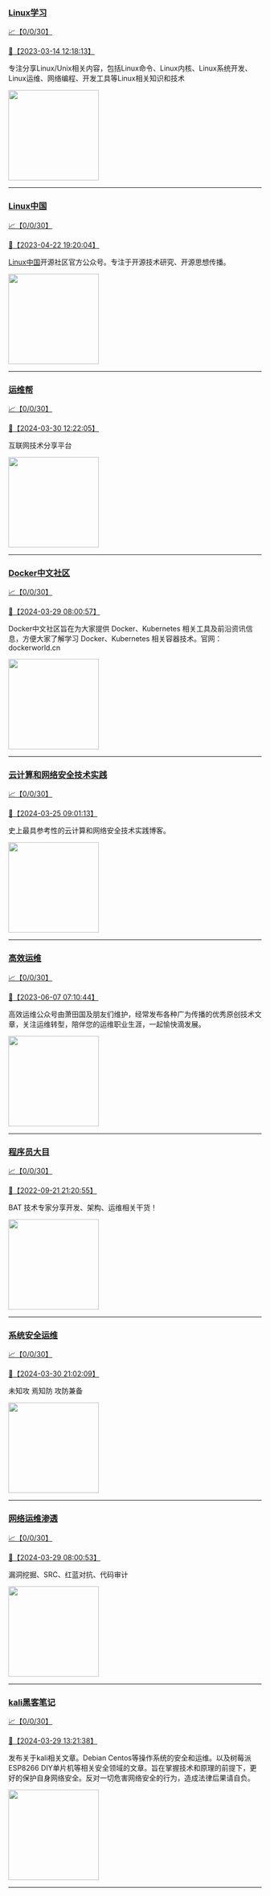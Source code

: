 
### [Linux学习](http://wechat.doonsec.com/wechat_echarts/?biz=MzI4MDEwNzAzNg==)

[:chart_with_upwards_trend:【0/0/30】](http://wechat.doonsec.com/wechat_echarts/?biz=MzI4MDEwNzAzNg==)

[:camera_flash:【2023-03-14 12:18:13】](https://mp.weixin.qq.com/s?__biz=MzI4MDEwNzAzNg==&mid=2649460110&idx=2&sn=d76412a9e0687ffe50c359ea4332a1a2&chksm=f3a2acfdc4d525ebb2f44288f886f46ce16507e0305ee1fcc74cb305757dd68610e87f461665&scene=27#wechat_redirect)

专注分享Linux/Unix相关内容，包括Linux命令、Linux内核、Linux系统开发、Linux运维、网络编程、开发工具等Linux相关知识和技术

<img align="top" width="180" src="http://open.weixin.qq.com/qr/code?username=gh_cb990d3ccd5f" alt="" />

---


### [Linux中国](http://wechat.doonsec.com/wechat_echarts/?biz=MjM5NjQ4MjYwMQ==)

[:chart_with_upwards_trend:【0/0/30】](http://wechat.doonsec.com/wechat_echarts/?biz=MjM5NjQ4MjYwMQ==)

[:camera_flash:【2023-04-22 19:20:04】](https://mp.weixin.qq.com/s?__biz=MjM5NjQ4MjYwMQ==&mid=2664678930&idx=3&sn=e1cd00ae476511afb34f4785124fb41a&chksm=bdcffd548ab87442b492af73b3af4e275b5439bd53b739798b806ed6947ab03e47e8efbe9a59&scene=27#wechat_redirect)

[Linux中国](https://linux.cn/)开源社区官方公众号。专注于开源技术研究、开源思想传播。

<img align="top" width="180" src="http://open.weixin.qq.com/qr/code?username=gh_52ef55f8adfd" alt="" />

---


### [运维帮](http://wechat.doonsec.com/wechat_echarts/?biz=MzA3MzYwNjQ3NA==)

[:chart_with_upwards_trend:【0/0/30】](http://wechat.doonsec.com/wechat_echarts/?biz=MzA3MzYwNjQ3NA==)

[:camera_flash:【2024-03-30 12:22:05】](https://mp.weixin.qq.com/s?__biz=MzA3MzYwNjQ3NA==&mid=2651301318&idx=1&sn=029cd32ecd1ed1c33e212d891de7b69f&chksm=852f6094b039c5b9b524b4e9ac4d7d2cd4672710f545eb3079d7f8ebc39169f61df74849ccdf&scene=27&key=ecacf64676c8524d6191c9e1a6035d306887dfb9959ed059fb68a80a1573d8a96d32d61aed7d22b5afb981ad13d428254c369008c152174b633fa7f9a23d0cb2f26f688f9d2ab2400bf7a851edda767f6b28d5a26071c4a72548a27ef7dc10ddc8a1b9fef9ed9b4c4b248357d506cffd145f5278ea46eb5a1d5c6121b2f789fe&ascene=15&uin=MjM2NjMzNTUwNA%3D%3D&devicetype=Windows+10+x64&version=63060012&lang=zh_CN&session_us=gh_0fc477a2a8b1&countrycode=BJ&exportkey=n_ChQIAhIQA3mSYqs5TSW67u3yZErOwBLvAQIE97dBBAEAAAAAADdyEmjN9x4AAAAOpnltbLcz9gKNyK89dVj0lrVfRhuQZ%2F%2BOVeV0QDq8pym7gTLM2o6N6c5hyfOmKRLoUQfhoKAqeHKfLEI96qr2OSRiOdtlJZxbGwOOsGSjlLB30ueTCU6FXDa1Zx6Wdkqz81ZDD7CDPcYL7rRw9ZvCMsv8bj9SBWnJSYi69LVz7infzSdOj8JdO9i7dMQ51oVK%2FL%2FV506OSnUGkM0ZC5u90oQDdkrlUMblv55w9nRUGGARkI2TTImZHgmr8JdCDqXWu4fo14Bzw0ltFJFhjYIZ%2BaJU6ryVfq5H&acctmode=0&pass_ticket=oqAswFrjVXNDWEzRiiXAuIbyHCVieG43k53D3AFqLPJ2QehQhbR5UlO6O0CQgPuId%2FltKm5DzKK7Kg2BRbm2jA%3D%3D&wx_header=0&fontgear=2&scene=27#wechat_redirect)

互联网技术分享平台

<img align="top" width="180" src="http://open.weixin.qq.com/qr/code?username=gh_445a39329cd8" alt="" />

---


### [Docker中文社区](http://wechat.doonsec.com/wechat_echarts/?biz=MzI1NzI5NDM4Mw==)

[:chart_with_upwards_trend:【0/0/30】](http://wechat.doonsec.com/wechat_echarts/?biz=MzI1NzI5NDM4Mw==)

[:camera_flash:【2024-03-29 08:00:57】](https://mp.weixin.qq.com/s?__biz=MzI1NzI5NDM4Mw==&mid=2247497099&idx=1&sn=0166253fc32fa9ac3b99f63c76133bfc&chksm=eb95edfea60c76f4d2897320a27898639e2f441243b0ec1d793baa19c5ba50f6708612ae40ff&scene=27&key=d4ccee82d1fa6104748856210c82a94b6b63161d2842fc57efdec54262af610d9455a8af104492968e09ba39eca3e87edd5c4cc8742cbf9d289bb05a26958435252b6a2c0db173e3e1442aab7bada66a050a30c380a3cbd0f4e58d0b41812ecbf319c80d0b7bfaf27b3c33493851bb77458bd721ab404c8c91ded2bff4504d5f&ascene=15&uin=MjM2NjMzNTUwNA%3D%3D&devicetype=Windows+10+x64&version=63060012&lang=zh_CN&session_us=gh_1e0d1778d4b2&countrycode=BJ&exportkey=n_ChQIAhIQoUotvAdAMt1d54OucOxbeBLvAQIE97dBBAEAAAAAAKV1EP%2FIDA4AAAAOpnltbLcz9gKNyK89dVj0XI0iV4LVVQPhwNQFYueJNgVN4uoRsWbEXdA4g5g3W3N5MFaUZ7G7FfsQYQvayYZewha5mNRb0DchsWkeNsXF0vTNelRiDtsnawSFYt%2BCiaMB0dF3mqIHomWzNVp3CJCnYy%2BLhJQDzMNEhbfhFsq3S%2BiZUEmW327p2YgjLkmKGuOSenMPkb6PRjLez5Tr4YTY3bwDBsEhH9ocdig6dQXF3pCQS6FjWeeGE%2FNVhXPB4G6bIWri9GRYK2HNJ7cWxo%2BWYdvHqvRDhl1u&acctmode=0&pass_ticket=pcCnYOFFjHlYBoBELBEQEMHVtwbEiAA6yvJApCULBc1ByOC0SC4rxP6BXzbjqUCabd1G6TMZx1rOYVzA0aqewg%3D%3D&wx_header=0&fontgear=2&scene=27#wechat_redirect)

Docker中文社区旨在为大家提供 Docker、Kubernetes 相关工具及前沿资讯信息，方便大家了解学习 Docker、Kubernetes 相关容器技术。官网：dockerworld.cn

<img align="top" width="180" src="http://open.weixin.qq.com/qr/code?username=gh_8620cb9f61a5" alt="" />

---


### [云计算和网络安全技术实践](http://wechat.doonsec.com/wechat_echarts/?biz=MzA3MjM5MDc2Nw==)

[:chart_with_upwards_trend:【0/0/30】](http://wechat.doonsec.com/wechat_echarts/?biz=MzA3MjM5MDc2Nw==)

[:camera_flash:【2024-03-25 09:01:13】](https://mp.weixin.qq.com/s?__biz=MzA3MjM5MDc2Nw==&mid=2650748319&idx=1&sn=c92d941918d45d533469581960bef7a9&chksm=865bdbd5563458e4c3dbabd97fbcaadf2cfc27fbecd9224a4f43e6cfb04921db29bdfd2186e0&scene=27&key=283211df2b47c06d7d50c2de6ae6cc782e520175865781675701eed90c19a2981232a3da50b5bb7cc9233ba9142f0740acaa2b4b6bb4649ba7ed0c7a45c36f04c33843638882277a0cb365c3c2c8fb585fd56770a00b0a5204403d68cb797fa1ffae71fd2853182d5a16faf5d7c640c41fec11eb7fd04d74b66059fa4a623fc8&ascene=0&uin=MzgxODQ4MjMz&devicetype=Windows+10+x64&version=63090819&lang=zh_CN&countrycode=GY&exportkey=n_ChQIAhIQLPSnRgfWuz38JsN89urWzBLgAQIE97dBBAEAAAAAAEMMCtirFboAAAAOpnltbLcz9gKNyK89dVj09vsx9fcxUxCpMX3oF1Yl7j7D8piiBmVxGS5%2BImOFfMzVynWLUPxzT5zQ67kveYal3rV1fmzkvEo1kkuGLPQbbwa2Ap0Sn1t17uAJrwm72EYsrAYVXyx%2BAd3OJTi651GRk8jeOqDpt%2FB0rFvmFjpTnP%2FAP3mYHHYJkMbh87OJQB5PvJVk%2F3brDCPpa4uzk9Hj%2FwtxewbopGhMefCSqs%2FEaxCNRIP5w8T9qWjiXgA1ff0Lec6bLvCDc%2FAA&acctmode=0&pass_ticket=eweqSu6nsINctLhUkEfBjhRg1SnIIXkjf1%2B6Le0PToed3vxN5DoEOPvo7zqT2qDOTFCUgg2sTYIwZpV%2BWrN3Bg%3D%3D&wx_header=1&scene=27#wechat_redirect)

史上最具参考性的云计算和网络安全技术实践博客。

<img align="top" width="180" src="http://open.weixin.qq.com/qr/code?username=gh_34d6b0cb5633" alt="" />

---


### [高效运维](http://wechat.doonsec.com/wechat_echarts/?biz=MzA4Nzg5Nzc5OA==)

[:chart_with_upwards_trend:【0/0/30】](http://wechat.doonsec.com/wechat_echarts/?biz=MzA4Nzg5Nzc5OA==)

[:camera_flash:【2023-06-07 07:10:44】](https://mp.weixin.qq.com/s?__biz=MzA4Nzg5Nzc5OA==&mid=2651734637&idx=4&sn=2e47f69f965e98f599fed75ddb3837ef&chksm=8bc881c4bcbf08d2df71b5670c0499709a5281229287b15d178de64108ac464cd1f023287884&scene=27#wechat_redirect)

高效运维公众号由萧田国及朋友们维护，经常发布各种广为传播的优秀原创技术文章，关注运维转型，陪伴您的运维职业生涯，一起愉快滴发展。

<img align="top" width="180" src="http://open.weixin.qq.com/qr/code?username=gh_0fdeda7cb50a" alt="" />

---


### [程序员大目](http://wechat.doonsec.com/wechat_echarts/?biz=MzI4ODQ3NjE2OA==)

[:chart_with_upwards_trend:【0/0/30】](http://wechat.doonsec.com/wechat_echarts/?biz=MzI4ODQ3NjE2OA==)

[:camera_flash:【2022-09-21 21:20:55】](https://mp.weixin.qq.com/s?__biz=MzI4ODQ3NjE2OA==&mid=2247500356&idx=1&sn=69754a844e3a51a5427a0efec6aa45bd&chksm=ec3f5f23db48d6353810ef9157baf1fc90adbd884423aba73bd00450e5e6777e6e46dbe30489&scene=27&key=512fb80aa4f22d2a8ac8a7af6059d9b697eaef75ed0476d4690fc363cab93d636f7775d20d20fd3b1cd8bc051e62783ef79a2497a6b927846f0446f0af1324426177ebc087d480f11223e6aa409b2a26ab3d9ac220856bd51003dc89dc5306590dc812175fea69cf84266821b6f428181384d29a2d5a699f58c3d897ce4f980a&ascene=15&uin=MTA3Mzc3OTIzNQ%3D%3D&devicetype=Windows+Server+2016+x64&version=63070517&lang=zh_CN&session_us=gh_5f81484d311e&exportkey=AfaIj87lbeDD6CwHew4i%2FSM%3D&acctmode=0&pass_ticket=nP6spRM8hMyiazMifMuFetRdSji3u6F4iU1PoNglFE6zGbwDRWX%2F4QyvCBMQQBay&wx_header=0&fontgear=2&scene=27#wechat_redirect)

BAT 技术专家分享开发、架构、运维相关干货！

<img align="top" width="180" src="http://open.weixin.qq.com/qr/code?username=gh_e6849e368b5f" alt="" />

---


### [系统安全运维](http://wechat.doonsec.com/wechat_echarts/?biz=Mzk0NjE0NDc5OQ==)

[:chart_with_upwards_trend:【0/0/30】](http://wechat.doonsec.com/wechat_echarts/?biz=Mzk0NjE0NDc5OQ==)

[:camera_flash:【2024-03-30 21:02:09】](https://mp.weixin.qq.com/s?__biz=Mzk0NjE0NDc5OQ==&mid=2247523380&idx=2&sn=7caa651f37b87ce6f5935b303cbded97&chksm=c2059e44beddcae1efd3c560a9eca656d69adbf0a9cb119c16a963c38a6a386bea63d656be6a&scene=27#wechat_redirect)

未知攻 焉知防 攻防兼备

<img align="top" width="180" src="http://open.weixin.qq.com/qr/code?username=gh_2c298b630170" alt="" />

---


### [网络运维渗透](http://wechat.doonsec.com/wechat_echarts/?biz=MzA3MjMxODUwNg==)

[:chart_with_upwards_trend:【0/0/30】](http://wechat.doonsec.com/wechat_echarts/?biz=MzA3MjMxODUwNg==)

[:camera_flash:【2024-03-29 08:00:53】](https://mp.weixin.qq.com/s?__biz=MzA3MjMxODUwNg==&mid=2247486488&idx=1&sn=e6b179af13a820af57e81bcd7ebcb1a7&chksm=9e5e8cb96879b2de4b46ece7db512c1fa28b226db66f1c8c46c84d72655ada5a74e581114293&scene=27#wechat_redirect)

漏洞挖掘、SRC、红蓝对抗、代码审计

<img align="top" width="180" src="http://open.weixin.qq.com/qr/code?username=gh_304f5239b3b0" alt="" />

---


### [kali黑客笔记](http://wechat.doonsec.com/wechat_echarts/?biz=MzkxMzIwNTY1OA==)

[:chart_with_upwards_trend:【0/0/30】](http://wechat.doonsec.com/wechat_echarts/?biz=MzkxMzIwNTY1OA==)

[:camera_flash:【2024-03-29 13:21:38】](https://mp.weixin.qq.com/s?__biz=MzkxMzIwNTY1OA==&mid=2247503973&idx=1&sn=0f1059e87199980e468b7f06a745eb13&chksm=c0a8859541a8face77b4306ffddfd6c0e3fc35508e03f7eac52bb4c215bcb0dedc5c2b773259&scene=27&key=e17936814b511e5e252fe9d82af59ef4658344e3c9ba4604d83bc0e0411a277ec98270487d35bcddab7ee07fbf41f81fcfcb1a4d978beb65d518e1b715e8fd52f83c422f39a557b4ce537270df080a458289f7350f980e03d3b1613c988ddfeaa36c9288cda10c46f46049b7d6411d752873005cd1a7d96b0a76f4015322a5cd&ascene=15&uin=MjM2NjMzNTUwNA%3D%3D&devicetype=Windows+10+x64&version=63060012&lang=zh_CN&session_us=gh_1e0d1778d4b2&countrycode=BJ&exportkey=n_ChQIAhIQznzzApOA1MgIUtTnVaG0YhLvAQIE97dBBAEAAAAAAGMlNtku6yYAAAAOpnltbLcz9gKNyK89dVj0zpGHzTl4F6LLaTInKo5PEdfCpajjbQPzheOhC5pEXV19N8nsLJRh4pbBENqqfy5JqleMae9OIodXT4gVqbhih81XCiLvf5KKLv9%2FKt6rpJeb5YlzW%2BFz0Bckx%2Fb7fCekAxZGGeR0jnk5hAMk%2BXeOLXP1vutv5BcpGbQ%2B%2FJpY8W%2B9KcM0MulKoN5qxldA7A5I0nlhNQYcQs%2BsL2s1UYwg4ZxSSHs6e9NbOPuFDJxRhsqJDfKguX4zBn4yf5KN8CMxiN9JP3Y6YKqa&acctmode=0&pass_ticket=pcCnYOFFjHlYBoBELBEQEMHVtwbEiAA6yvJApCULBc1BjW20WzJhbgzCopmyLt5uDEsZMzf1hUt36lU37HvyFA%3D%3D&wx_header=0&fontgear=2&scene=27#wechat_redirect)

发布关于kali相关文章。Debian Centos等操作系统的安全和运维。以及树莓派 ESP8266 DIY单片机等相关安全领域的文章。旨在掌握技术和原理的前提下，更好的保护自身网络安全。反对一切危害网络安全的行为，造成法律后果请自负。

<img align="top" width="180" src="http://open.weixin.qq.com/qr/code?username=gh_fbcaf351ddc1" alt="" />

---

